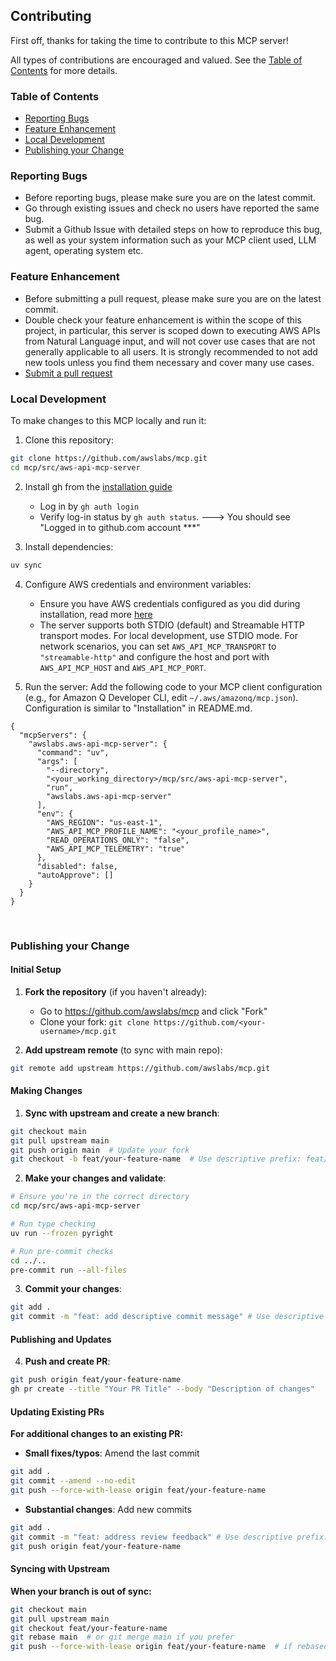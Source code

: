 ## Contributing

First off, thanks for taking the time to contribute to this MCP server!

All types of contributions are encouraged and valued. See the [Table of Contents](#table-of-contents) for more details.

### Table of Contents

- [Reporting Bugs](#reporting-bugs)
- [Feature Enhancement](#feature-enhancement)
- [Local Development](#local-development)
- [Publishing your Change](#publishing-your-change)


### Reporting Bugs
- Before reporting bugs, please make sure you are on the latest commit.
- Go through existing issues and check no users have reported the same bug.
- Submit a Github Issue with detailed steps on how to reproduce this bug, as well as your system information such as your MCP client used, LLM agent, operating system etc.


### Feature Enhancement
- Before submitting a pull request, please make sure you are on the latest commit.
- Double check your feature enhancement is within the scope of this project, in particular, this server is scoped down to executing AWS APIs from Natural Language input, and will not cover use cases that are not generally applicable to all users. It is strongly recommended to not add new tools unless you find them necessary and cover many use cases.
- [Submit a pull request](#publishing-your-change)

### Local Development

To make changes to this MCP locally and run it:

1. Clone this repository:
```bash
git clone https://github.com/awslabs/mcp.git
cd mcp/src/aws-api-mcp-server
```

2. Install gh from the [installation guide](https://cli.github.com/)
    - Log in by `gh auth login`
    - Verify log-in status by `gh auth status`. ---> You should see "Logged in to github.com account ***"

3. Install dependencies:
```bash
uv sync
```

4. Configure AWS credentials and environment variables:
   - Ensure you have AWS credentials configured as you did during installation, read more [here](https://boto3.amazonaws.com/v1/documentation/api/latest/guide/credentials.html#configuring-credentials)
   - The server supports both STDIO (default) and Streamable HTTP transport modes. For local development, use STDIO mode. For network scenarios, you can set `AWS_API_MCP_TRANSPORT` to `"streamable-http"` and configure the host and port with `AWS_API_MCP_HOST` and `AWS_API_MCP_PORT`.


5. Run the server:
Add the following code to your MCP client configuration (e.g., for Amazon Q Developer CLI, edit `~/.aws/amazonq/mcp.json`). Configuration is similar to "Installation" in README.md.

```
{
  "mcpServers": {
    "awslabs.aws-api-mcp-server": {
      "command": "uv",
      "args": [
        "--directory",
        "<your_working_directory>/mcp/src/aws-api-mcp-server",
        "run",
        "awslabs.aws-api-mcp-server"
      ],
      "env": {
        "AWS_REGION": "us-east-1",
        "AWS_API_MCP_PROFILE_NAME": "<your_profile_name>",
        "READ_OPERATIONS_ONLY": "false",
        "AWS_API_MCP_TELEMETRY": "true"
      },
      "disabled": false,
      "autoApprove": []
    }
  }
}
```


&nbsp;

### Publishing your Change

#### Initial Setup

1. **Fork the repository** (if you haven't already):
   - Go to https://github.com/awslabs/mcp and click "Fork"
   - Clone your fork: `git clone https://github.com/<your-username>/mcp.git`

2. **Add upstream remote** (to sync with main repo):
```bash
git remote add upstream https://github.com/awslabs/mcp.git
```

#### Making Changes

1. **Sync with upstream and create a new branch**:
```bash
git checkout main
git pull upstream main
git push origin main  # Update your fork
git checkout -b feat/your-feature-name  # Use descriptive prefix: feat/, fix/, docs/
```

2. **Make your changes and validate**:
```bash
# Ensure you're in the correct directory
cd mcp/src/aws-api-mcp-server

# Run type checking
uv run --frozen pyright

# Run pre-commit checks
cd ../..
pre-commit run --all-files
```

3. **Commit your changes**:
```bash
git add .
git commit -m "feat: add descriptive commit message" # Use descriptive prefix: feat/, fix/, docs/
```

#### Publishing and Updates

4. **Push and create PR**:
```bash
git push origin feat/your-feature-name
gh pr create --title "Your PR Title" --body "Description of changes"
```

#### Updating Existing PRs

**For additional changes to an existing PR:**

- **Small fixes/typos**: Amend the last commit
```bash
git add .
git commit --amend --no-edit
git push --force-with-lease origin feat/your-feature-name
```

- **Substantial changes**: Add new commits
```bash
git add .
git commit -m "feat: address review feedback" # Use descriptive prefix: feat/, fix/, docs/
git push origin feat/your-feature-name
```

#### Syncing with Upstream

**When your branch is out of sync:**

```bash
git checkout main
git pull upstream main
git checkout feat/your-feature-name
git rebase main  # or git merge main if you prefer
git push --force-with-lease origin feat/your-feature-name  # if rebased
```
&nbsp;
